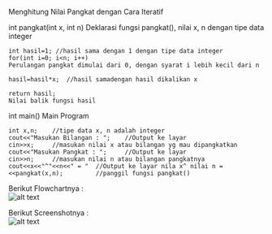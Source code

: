 Menghitung Nilai Pangkat dengan Cara Iteratif

int pangkat(int x, int n)
Deklarasi fungsi pangkat(), nilai x, n dengan tipe data integer

    int hasil=1; //hasil sama dengan 1 dengan tipe data integer
    for(int i=0; i<n; i++)
    Perulangan pangkat dimulai dari 0, dengan syarat i lebih kecil dari n

    hasil=hasil*x;  //hasil samadengan hasil dikalikan x

    return hasil;
    Nilai balik fungsi hasil

int main()
Main Program

    int x,n;    //tipe data x, n adalah integer
    cout<<"Masukan Bilangan : ";    //Output ke layar
    cin>>x;     //masukan nilai x atau bilangan yg mau dipangkatkan
    cout<<"Masukan Pangkat : ";     //Output ke layar
    cin>>n;     //masukan nilai n atau bilangan pangkatnya
    cout<<x<<"^"<<n<<" = "  //Output ke layar nila x^ nilai n =
    <<pangkat(x,n);         //panggil fungsi pangkat()

Berikut Flowchartnya : <br/>
![alt text](https://raw.githubusercontent.com/arkyana/Praktikum8/master/soal3/pangkatiteratif/flow.png)

Berikut Screenshotnya : <br/>
![alt text](https://raw.githubusercontent.com/arkyana/Praktikum8/master/soal3/pangkatiteratif/ss.png)